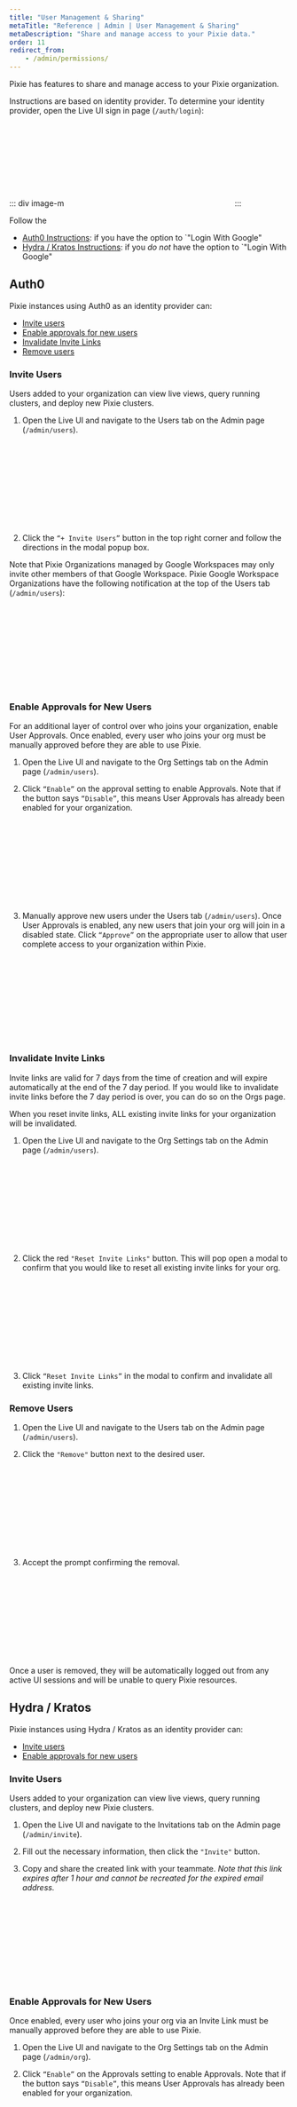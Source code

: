 ```yaml
---
title: "User Management & Sharing"
metaTitle: "Reference | Admin | User Management & Sharing"
metaDescription: "Share and manage access to your Pixie data."
order: 11
redirect_from:
    - /admin/permissions/
---
```


Pixie has features to share and manage access to your Pixie organization.

Instructions are based on identity provider. To determine your identity provider, open the Live UI sign in page (`/auth/login`):

::: div image-m
<svg title='Your Pixie uses Auth0 if you see the option to "Login with Google".' src='admin/user-mgmt/determine-auth.png'/>
:::

Follow the

- [Auth0 Instructions](/reference/admin/user-mgmt/#auth0): if you have the option to `"Login With Google"
- [Hydra / Kratos Instructions](/reference/admin/user-mgmt/#hydra-kratos): if you _do not_ have the option to `"Login With Google"

## Auth0

Pixie instances using Auth0 as an identity provider can:

- [Invite users](/reference/admin/user-mgmt/#auth0-invite-users)
- [Enable approvals for new users](/reference/admin/user-mgmt/#auth0-enable-approvals-for-new-users)
- [Invalidate Invite Links](/reference/admin/user-mgmt/#auth0-invalidate-invite-links)
- [Remove users](/reference/admin/user-mgmt/#auth0-remove-users)

### Invite Users

Users added to your organization can view live views, query running clusters, and deploy new Pixie clusters.

1. Open the Live UI and navigate to the Users tab on the Admin page (`/admin/users`).

<svg title='' src='admin/user-mgmt/users-tab-invite-button.png'/>

2. Click the `“+ Invite Users”` button in the top right corner and follow the directions in the modal popup box.

Note that Pixie Organizations managed by Google Workspaces may only invite other members of that Google Workspace. Pixie Google Workspace Organizations have the following notification at the top of the Users tab (`/admin/users`):

<svg title='' src='admin/user-mgmt/google-workspace-org.png'/>

### Enable Approvals for New Users

For an additional layer of control over who joins your organization, enable User Approvals. Once enabled, every user who joins your org must be manually approved before they are able to use Pixie.

1. Open the Live UI and navigate to the Org Settings tab on the Admin page (`/admin/users`).

2. Click `“Enable”` on the approval setting to enable Approvals. Note that if the button says `“Disable”`, this means User Approvals has already been enabled for your organization.

<svg title='' src='admin/user-mgmt/enable-approvals.png'/>

3. Manually approve new users under the Users tab (`/admin/users`). Once User Approvals is enabled, any new users that join your org will join in a disabled state. Click `“Approve”` on the appropriate user to allow that user complete access to your organization within Pixie.

<svg title='' src='admin/user-mgmt/user-unapproved.png'/>

### Invalidate Invite Links

Invite links are valid for 7 days from the time of creation and will expire automatically at the end of the 7 day period. If you would like to invalidate invite links before the 7 day period is over, you can do so on the Orgs page.

<Alert variant="outlined" severity="warning">When you reset invite links, ALL existing invite links for your organization will be invalidated.</Alert>

1. Open the Live UI and navigate to the Org Settings tab on the Admin page (`/admin/users`).

<svg title='' src='admin/user-mgmt/reset-invite-links.png'/>

2. Click the red `"Reset Invite Links"` button. This will pop open a modal to confirm that you would like to reset all existing invite links for your org.

<svg title='' src='admin/user-mgmt/reset-invite-links-confirmation.png'/>

3. Click `“Reset Invite Links”` in the modal to confirm and invalidate all existing invite links.

### Remove Users

1. Open the Live UI and navigate to the Users tab on the Admin page (`/admin/users`).

2. Click the `"Remove"` button next to the desired user.

<svg title='' src='admin/user-mgmt/users-tab.png'/>

3. Accept the prompt confirming the removal.

<svg title='' src='admin/user-mgmt/user-removal-prompt.png'/>

Once a user is removed, they will be automatically logged out from any active UI sessions and will be unable to query Pixie resources.

## Hydra / Kratos

Pixie instances using Hydra / Kratos as an identity provider can:

- [Invite users](/reference/admin/user-mgmt/#hydra-kratos-invite-users)
- [Enable approvals for new users](/reference/admin/user-mgmt/#hydra-kratos-enable-approvals-for-new-users)

### Invite Users

Users added to your organization can view live views, query running clusters, and deploy new Pixie clusters.

1. Open the Live UI and navigate to the Invitations tab on the Admin page (`/admin/invite`).

2. Fill out the necessary information, then click the `"Invite"` button.

3. Copy and share the created link with your teammate. _Note that this link expires after 1 hour and cannot be recreated for the expired email address._

<svg title='' src='admin/user-mgmt/os-auth-invite-link.png'/>

### Enable Approvals for New Users

Once enabled, every user who joins your org via an Invite Link must be manually approved before they are able to use Pixie.

1. Open the Live UI and navigate to the Org Settings tab on the Admin page (`/admin/org`).

2. Click `“Enable”` on the Approvals setting to enable Approvals. Note that if the button says `“Disable”`, this means User Approvals has already been enabled for your organization.

<svg title='' src='admin/user-mgmt/os-enable-approvals.png'/>

3. Manually approve new users under the Users tab (`/admin/users`). Once User Approvals is enabled, any new users that join your org will join in a disabled state. Click `“Approve”` on the appropriate user to allow that user complete access to your organization within Pixie.
